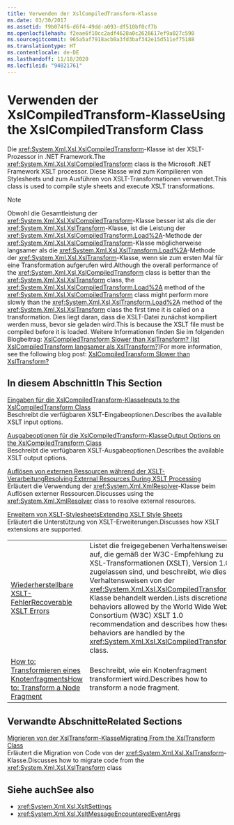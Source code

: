 ```yaml
---
title: Verwenden der XslCompiledTransform-Klasse
ms.date: 03/30/2017
ms.assetid: f9b074f6-d6f4-49dd-a093-df510bf0cf7b
ms.openlocfilehash: f2eae6f10cc2adf4628a0c2626617ef9a027c598
ms.sourcegitcommit: 965a5af7918acb0a3fd3baf342e15d511ef75188
ms.translationtype: HT
ms.contentlocale: de-DE
ms.lasthandoff: 11/18/2020
ms.locfileid: "94821761"
---
```

# <a name="using-the-xslcompiledtransform-class"></a><span data-ttu-id="df407-102">Verwenden der XslCompiledTransform-Klasse</span><span class="sxs-lookup"><span data-stu-id="df407-102">Using the XslCompiledTransform Class</span></span>
<span data-ttu-id="df407-103">Die <xref:System.Xml.Xsl.XslCompiledTransform>-Klasse ist der XSLT-Prozessor in .NET Framework.</span><span class="sxs-lookup"><span data-stu-id="df407-103">The <xref:System.Xml.Xsl.XslCompiledTransform> class is the Microsoft .NET Framework XSLT processor.</span></span> <span data-ttu-id="df407-104">Diese Klasse wird zum Kompilieren von Stylesheets und zum Ausführen von XSLT-Transformationen verwendet.</span><span class="sxs-lookup"><span data-stu-id="df407-104">This class is used to compile style sheets and execute XSLT transformations.</span></span>  
  
> [!NOTE]
> <span data-ttu-id="df407-105">Obwohl die Gesamtleistung der <xref:System.Xml.Xsl.XslCompiledTransform>-Klasse besser ist als die der <xref:System.Xml.Xsl.XslTransform>-Klasse, ist die Leistung der <xref:System.Xml.Xsl.XslCompiledTransform.Load%2A>-Methode der <xref:System.Xml.Xsl.XslCompiledTransform>-Klasse möglicherweise langsamer als die <xref:System.Xml.Xsl.XslTransform.Load%2A>-Methode der <xref:System.Xml.Xsl.XslTransform>-Klasse, wenn sie zum ersten Mal für eine Transformation aufgerufen wird.</span><span class="sxs-lookup"><span data-stu-id="df407-105">Although the overall performance of the <xref:System.Xml.Xsl.XslCompiledTransform> class is better than the <xref:System.Xml.Xsl.XslTransform> class, the <xref:System.Xml.Xsl.XslCompiledTransform.Load%2A> method of the <xref:System.Xml.Xsl.XslCompiledTransform> class might perform more slowly than the <xref:System.Xml.Xsl.XslTransform.Load%2A> method of the <xref:System.Xml.Xsl.XslTransform> class the first time it is called on a transformation.</span></span> <span data-ttu-id="df407-106">Dies liegt daran, dass die XSLT-Datei zunächst kompiliert werden muss, bevor sie geladen wird.</span><span class="sxs-lookup"><span data-stu-id="df407-106">This is because the XSLT file must be compiled before it is loaded.</span></span> <span data-ttu-id="df407-107">Weitere Informationen finden Sie im folgenden Blogbeitrag: [XslCompiledTransform Slower than XslTransform? (Ist XslCompiledTransform langsamer als XslTransform?)](/archive/blogs/antosha/xslcompiledtransform-slower-than-xsltransform)</span><span class="sxs-lookup"><span data-stu-id="df407-107">For more information, see the following blog post: [XslCompiledTransform Slower than XslTransform?](/archive/blogs/antosha/xslcompiledtransform-slower-than-xsltransform)</span></span>  
  
## <a name="in-this-section"></a><span data-ttu-id="df407-108">In diesem Abschnitt</span><span class="sxs-lookup"><span data-stu-id="df407-108">In This Section</span></span>  
 [<span data-ttu-id="df407-109">Eingaben für die XslCompiledTransform-Klasse</span><span class="sxs-lookup"><span data-stu-id="df407-109">Inputs to the XslCompiledTransform Class</span></span>](inputs-to-the-xslcompiledtransform-class.md)  
 <span data-ttu-id="df407-110">Beschreibt die verfügbaren XSLT-Eingabeoptionen.</span><span class="sxs-lookup"><span data-stu-id="df407-110">Describes the available XSLT input options.</span></span>  
  
 [<span data-ttu-id="df407-111">Ausgabeoptionen für die XslCompiledTransform-Klasse</span><span class="sxs-lookup"><span data-stu-id="df407-111">Output Options on the XslCompiledTransform Class</span></span>](output-options-on-the-xslcompiledtransform-class.md)  
 <span data-ttu-id="df407-112">Beschreibt die verfügbaren XSLT-Ausgabeoptionen.</span><span class="sxs-lookup"><span data-stu-id="df407-112">Describes the available XSLT output options.</span></span>  
  
 [<span data-ttu-id="df407-113">Auflösen von externen Ressourcen während der XSLT-Verarbeitung</span><span class="sxs-lookup"><span data-stu-id="df407-113">Resolving External Resources During XSLT Processing</span></span>](resolving-external-resources-during-xslt-processing.md)  
 <span data-ttu-id="df407-114">Erläutert die Verwendung der <xref:System.Xml.XmlResolver>-Klasse beim Auflösen externer Ressourcen.</span><span class="sxs-lookup"><span data-stu-id="df407-114">Discusses using the <xref:System.Xml.XmlResolver> class to resolve external resources.</span></span>  
  
 [<span data-ttu-id="df407-115">Erweitern von XSLT-Stylesheets</span><span class="sxs-lookup"><span data-stu-id="df407-115">Extending XSLT Style Sheets</span></span>](extending-xslt-style-sheets.md)  
 <span data-ttu-id="df407-116">Erläutert die Unterstützung von XSLT-Erweiterungen.</span><span class="sxs-lookup"><span data-stu-id="df407-116">Discusses how XSLT extensions are supported.</span></span>  
  
|||  
|-|-|  
|[<span data-ttu-id="df407-117">Wiederherstellbare XSLT-Fehler</span><span class="sxs-lookup"><span data-stu-id="df407-117">Recoverable XSLT Errors</span></span>](recoverable-xslt-errors.md)|<span data-ttu-id="df407-118">Listet die freigegebenen Verhaltensweisen auf, die gemäß der W3C-Empfehlung zu XSL-Transformationen (XSLT), Version 1.0, zugelassen sind, und beschreibt, wie diese Verhaltensweisen von der <xref:System.Xml.Xsl.XslCompiledTransform>-Klasse behandelt werden.</span><span class="sxs-lookup"><span data-stu-id="df407-118">Lists discretionary behaviors allowed by the World Wide Web Consortium (W3C) XSLT 1.0 recommendation and describes how these behaviors are handled by the <xref:System.Xml.Xsl.XslCompiledTransform> class.</span></span>|  
|[<span data-ttu-id="df407-119">How to: Transformieren eines Knotenfragments</span><span class="sxs-lookup"><span data-stu-id="df407-119">How to: Transform a Node Fragment</span></span>](how-to-transform-a-node-fragment.md)|<span data-ttu-id="df407-120">Beschreibt, wie ein Knotenfragment transformiert wird.</span><span class="sxs-lookup"><span data-stu-id="df407-120">Describes how to transform a node fragment.</span></span>|  
  
## <a name="related-sections"></a><span data-ttu-id="df407-121">Verwandte Abschnitte</span><span class="sxs-lookup"><span data-stu-id="df407-121">Related Sections</span></span>  
 [<span data-ttu-id="df407-122">Migrieren von der XslTransform-Klasse</span><span class="sxs-lookup"><span data-stu-id="df407-122">Migrating From the XslTransform Class</span></span>](migrating-from-the-xsltransform-class.md)  
 <span data-ttu-id="df407-123">Erläutert die Migration von Code von der <xref:System.Xml.Xsl.XslTransform>-Klasse.</span><span class="sxs-lookup"><span data-stu-id="df407-123">Discusses how to migrate code from the <xref:System.Xml.Xsl.XslTransform> class</span></span>  
  
## <a name="see-also"></a><span data-ttu-id="df407-124">Siehe auch</span><span class="sxs-lookup"><span data-stu-id="df407-124">See also</span></span>

- <xref:System.Xml.Xsl.XsltSettings>
- <xref:System.Xml.Xsl.XsltMessageEncounteredEventArgs>
